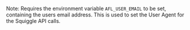 Note: Requires the environment variable `AFL_USER_EMAIL` to be set, containing the users email address. This is used to set the User Agent for the Squiggle API calls.
